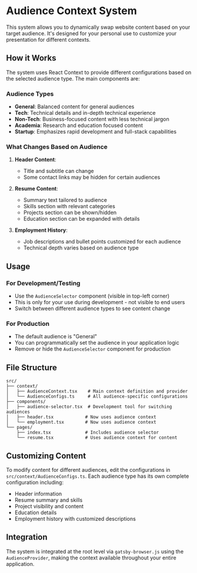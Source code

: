 # Audience Context System

This system allows you to dynamically swap website content based on your target audience. It's designed for your personal use to customize your presentation for different contexts.

## How it Works

The system uses React Context to provide different configurations based on the selected audience type. The main components are:

### Audience Types

- **General**: Balanced content for general audiences
- **Tech**: Technical details and in-depth technical experience
- **Non-Tech**: Business-focused content with less technical jargon
- **Academia**: Research and education focused content
- **Startup**: Emphasizes rapid development and full-stack capabilities

### What Changes Based on Audience

1. **Header Content**:

   - Title and subtitle can change
   - Some contact links may be hidden for certain audiences

2. **Resume Content**:

   - Summary text tailored to audience
   - Skills section with relevant categories
   - Projects section can be shown/hidden
   - Education section can be expanded with details

3. **Employment History**:
   - Job descriptions and bullet points customized for each audience
   - Technical depth varies based on audience type

## Usage

### For Development/Testing

- Use the `AudienceSelector` component (visible in top-left corner)
- This is only for your use during development - not visible to end users
- Switch between different audience types to see content change

### For Production

- The default audience is "General"
- You can programmatically set the audience in your application logic
- Remove or hide the `AudienceSelector` component for production

## File Structure

```
src/
├── context/
│   ├── AudienceContext.tsx    # Main context definition and provider
│   └── AudienceConfigs.ts     # All audience-specific configurations
├── components/
│   ├── audience-selector.tsx  # Development tool for switching audiences
│   ├── header.tsx            # Now uses audience context
│   └── employment.tsx        # Now uses audience context
└── pages/
    ├── index.tsx             # Includes audience selector
    └── resume.tsx            # Uses audience context for content
```

## Customizing Content

To modify content for different audiences, edit the configurations in `src/context/AudienceConfigs.ts`. Each audience type has its own complete configuration including:

- Header information
- Resume summary and skills
- Project visibility and content
- Education details
- Employment history with customized descriptions

## Integration

The system is integrated at the root level via `gatsby-browser.js` using the `AudienceProvider`, making the context available throughout your entire application.
